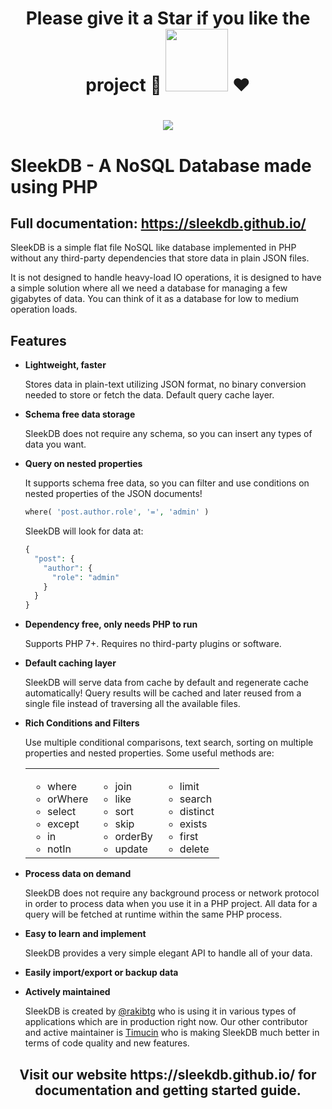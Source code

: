 <h1 align="center">Please give it a Star if you like the project 🎉 <img width="100" src="https://i.imgur.com/YaY5arh.gif"> ❤️<h1>

<p align="center">
<a href="https://sleekdb.github.io/"><img src="https://sleekdb.github.io/assets/SleekDB-Logo.jpg"></a>
</p>

# SleekDB - A NoSQL Database made using PHP

## Full documentation: https://sleekdb.github.io/

SleekDB is a simple flat file NoSQL like database implemented in PHP without any third-party dependencies that store data in plain JSON files.

It is not designed to handle heavy-load IO operations, it is designed to have a simple solution where all we need a database for managing a few gigabytes of data. You can think of it as a database for low to medium operation loads.

## Features

- **Lightweight, faster**

  Stores data in plain-text utilizing JSON format, no binary conversion needed to store or fetch the data. Default query cache layer.

- **Schema free data storage**

  SleekDB does not require any schema, so you can insert any types of data you want.

- **Query on nested properties**

  It supports schema free data, so you can filter and use conditions on nested properties of the JSON documents!

  ```php
  where( 'post.author.role', '=', 'admin' )
  ```

  SleekDB will look for data at:

  ```php
  {
    "post": {
      "author": {
        "role": "admin"
      }
    }
  }
  ```

- **Dependency free, only needs PHP to run**

  Supports PHP 7+. Requires no third-party plugins or software.

- **Default caching layer**

  SleekDB will serve data from cache by default and regenerate cache automatically! Query results will be cached and later reused from a single file instead of traversing all the available files.

- **Rich Conditions and Filters**

  Use multiple conditional comparisons, text search, sorting on multiple properties and nested properties. Some useful methods are:

  <table>
  <tbody>
    <tr>
      <td valign="top">
        <ul>
          <li>where</li>
          <li>orWhere</li>
          <li>select</li>
          <li>except</li>
          <li>in</li>
          <li>notIn</li>
        </ul>
      </td>
      <td valign="top">
        <ul>
          <li>join</li>
          <li>like</li>
          <li>sort</li>
          <li>skip</li>
          <li>orderBy</li>
          <li>update</li>
        </ul>
      </td>
      <td valign="top">
        <ul>
          <li>limit</li>
          <li>search</li>
          <li>distinct</li>
          <li>exists</li>
          <li>first</li>
          <li>delete</li>
        </ul>
      </td>
    </tr>
  </tbody>
  </table>

- **Process data on demand**

  SleekDB does not require any background process or network protocol in order to process data when you use it in a PHP project. All data for a query will be fetched at runtime within the same PHP process.

- **Easy to learn and implement**

  SleekDB provides a very simple elegant API to handle all of your data.

- **Easily import/export or backup data**

- **Actively maintained**

  <p>SleekDB is created by <a rel="noopener nofollow" href="https://twitter.com/rakibtg" target="_blank">@rakibtg</a> who is using it in various types of applications which are in production right now. Our other contributor and active maintainer is <a rel="noopener nofollow" href="https://www.goodsoft.de" target="_blank">Timucin</a> who is making SleekDB much better in terms of code quality and new features.</p>

<h2 align="center">Visit our website https://sleekdb.github.io/ for documentation and getting started guide.</h2>
